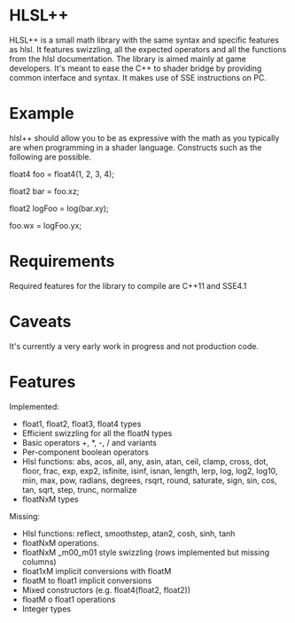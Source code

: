 # HLSL++

HLSL++ is a small math library with the same syntax and specific features as hlsl. It features swizzling, all the expected operators and all the functions from the hlsl documentation. The library is aimed mainly at game developers. It's meant to ease the C++ to shader bridge by providing common interface and syntax. It makes use of SSE instructions on PC.

# Example

hlsl++ should allow you to be as expressive with the math as you typically are when programming in a shader language. Constructs such as the following are possible.

float4 foo = float4(1, 2, 3, 4);

float2 bar = foo.xz;

float2 logFoo = log(bar.xy);

foo.wx = logFoo.yx;

# Requirements

Required features for the library to compile are C++11 and SSE4.1

# Caveats

It's currently a very early work in progress and not production code.

# Features

Implemented:

* float1, float2, float3, float4 types
* Efficient swizzling for all the floatN types
* Basic operators +, *, -, / and variants
* Per-component boolean operators
* Hlsl functions: abs, acos, all, any, asin, atan, ceil, clamp, cross, dot, floor, frac, exp, exp2, isfinite, isinf, isnan, length, lerp, log, log2, log10, min, max, pow, radians, degrees, rsqrt, round, saturate, sign, sin, cos, tan, sqrt, step, trunc, normalize
* floatNxM types

Missing:

* Hlsl functions: reflect, smoothstep, atan2, cosh, sinh, tanh
* floatNxM operations.
* floatNxM _m00_m01 style swizzling (rows implemented but missing columns)
* float1xM implicit conversions with floatM
* floatM to float1 implicit conversions
* Mixed constructors (e.g. float4(float2, float2))
* floatM o float1 operations
* Integer types